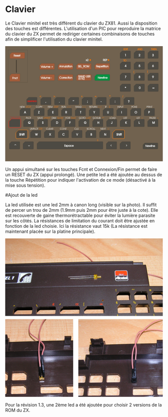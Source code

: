 # Clavier

Le Clavier minitel est très différent du clavier du ZX81. Aussi la disposition des touches est différentes. L'utilisation d'un PIC pour reproduire la matrice du clavier du ZX permet de rediriger certaines combinaisons de touches afin de simplificer l'utilisation du clavier minitel.

![Map clavier](map_clavier_minitel.jpg?raw=true "Optional Title")

Un appui simultané sur les touches Fcnt et Connexion/Fin permet de faire un RESET du ZX (appui prolongé).
Une petite led a été ajoutée au dessus de la touche Répétition pour indiquer l'activation de ce mode (désactivé à la mise sous tension).

#Ajout de la led

La led utilisée est une led 2mm à canon long (visible sur la photo). Il suffit de percer un trou de 2mm (1.9mm puis 2mm pour être juste à la cote).
Elle est recouverte de gaine thermorétractable pour éviter la lumière parasite sur les côtés. La résistances de limitation du courant doit être ajustée en fonction de la led choisie. Ici la résistance vaut 15k (La résistance est maintenant placée sur la platine principale).

![Led clavier](led_clavier.jpg?raw=true "Optional Title")

Pour la révision 1.3, une 2ème led a été ajoutée pour choisir 2 versions de la ROM du ZX.
